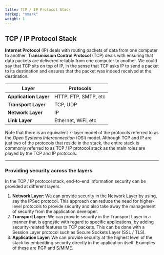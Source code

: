 ```yaml
---
title: TCP / IP Protocol Stack
markup: "mmark"
weight: 1
---
```


## TCP / IP Protocol Stack
**Internet Protocol** (IP) deals with routing packets of data from one computer to another. **Transmission Control Protocol** (TCP) deals with ensuring that data packets are delivered reliably from one computer to another. We could say that TCP sits on top of IP, in the sense that TCP asks IP to send a packet to its destination and ensures that the packet was indeed received at the destination. 

| Layer | Protocols |
|----------------------|----------------------|
|**Application Layer** | HTTP, FTP, SMTP, etc |
|**Transport Layer**   | TCP, UDP             |
|**Network Layer**     | IP                   |
|**Link Layer**        | Ethernet, WiFi, etc  |

Note that there is an equivalent 7-layer model of the protocols referred to as the *Open Systems Interconnection* (OSI) model. Although TCP and IP are just two of the protocols that reside in the stack, the entire stack is commonly referred to as TCP / IP protocol stack as the main roles are played by the TCP and IP protocols. 

-----

### Providing security across the layers

In the TCP / IP protocol stack, end-to-end information security can be provided at different layers.
1. **Network Layer**: We can provide security in the Network Layer by using, say the IPSec protocol. This approach can reduce the need for higher-level protocols to provide security and also take away the management of security from the application developer.
1. **Transport Layer**: We can provide security in the Transport Layer in a manner that is agnostic with regard to specific applications, by adding security-related features to TCP packets. This can be done with a Session Layer protocol such as Secure Sockets Layer (SSL / TLS).
1. **Application Layer**: We can provide security at the highest level of the stack by embedding security directly in the application itself. Examples of these are PGP and S/MIME.
